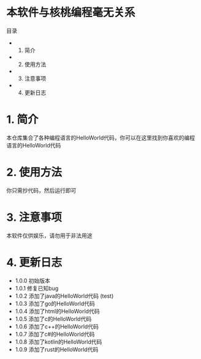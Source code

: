 # 本软件与核桃编程毫无关系

目录

- 1. 简介
- 2. 使用方法
- 3. 注意事项
- 4. 更新日志

# 1. 简介

本仓库集合了各种编程语言的HelloWorld代码，你可以在这里找到你喜欢的编程语言的HelloWorld代码

# 2. 使用方法

你只需抄代码，然后运行即可

# 3. 注意事项

本软件仅供娱乐，请勿用于非法用途

# 4. 更新日志

- 1.0.0 初始版本
- 1.0.1 修复已知bug
- 1.0.2 添加了java的HelloWorld代码 (test)
- 1.0.3 添加了go的HelloWorld代码
- 1.0.4 添加了html的HelloWorld代码
- 1.0.5 添加了c的HelloWorld代码
- 1.0.6 添加了c++的HelloWorld代码
- 1.0.7 添加了c#的HelloWorld代码
- 1.0.8 添加了kotlin的HelloWorld代码
- 1.0.9 添加了rust的HelloWorld代码




